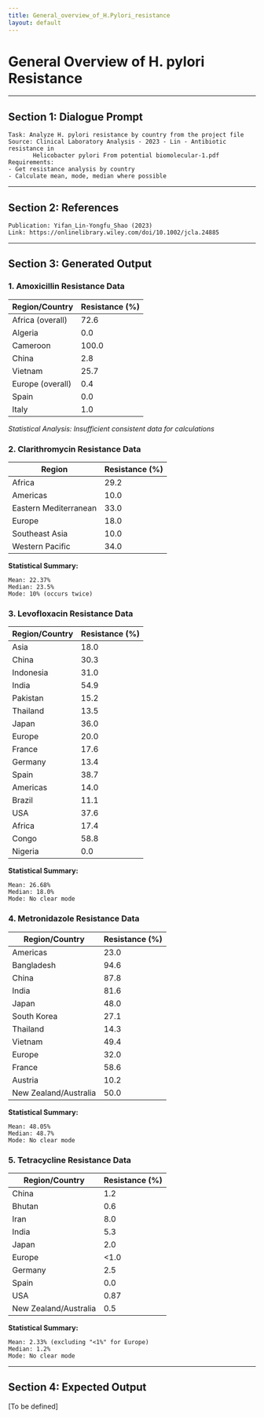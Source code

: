 ```yaml
---
title: General_overview_of_H.Pylori_resistance
layout: default
---
```


# General Overview of H. pylori Resistance

---

## Section 1: Dialogue Prompt
```
Task: Analyze H. pylori resistance by country from the project file
Source: Clinical Laboratory Analysis - 2023 - Lin - Antibiotic resistance in 
       Helicobacter pylori From potential biomolecular-1.pdf
Requirements: 
- Get resistance analysis by country
- Calculate mean, mode, median where possible
```

---

## Section 2: References
```
Publication: Yifan_Lin-Yongfu_Shao (2023)
Link: https://onlinelibrary.wiley.com/doi/10.1002/jcla.24885
```

---

## Section 3: Generated Output

### 1. Amoxicillin Resistance Data
| Region/Country     | Resistance (%) |
|-------------------|----------------|
| Africa (overall)  | 72.6          |
| Algeria           | 0.0           |
| Cameroon          | 100.0         |
| China             | 2.8           |
| Vietnam           | 25.7          |
| Europe (overall)  | 0.4           |
| Spain             | 0.0           |
| Italy             | 1.0           |

*Statistical Analysis: Insufficient consistent data for calculations*

### 2. Clarithromycin Resistance Data
| Region                  | Resistance (%) |
|------------------------|----------------|
| Africa                 | 29.2          |
| Americas               | 10.0          |
| Eastern Mediterranean  | 33.0          |
| Europe                 | 18.0          |
| Southeast Asia         | 10.0          |
| Western Pacific        | 34.0          |

**Statistical Summary:**
```
Mean: 22.37%
Median: 23.5%
Mode: 10% (occurs twice)
```

### 3. Levofloxacin Resistance Data
| Region/Country | Resistance (%) |
|---------------|----------------|
| Asia          | 18.0          |
| China         | 30.3          |
| Indonesia     | 31.0          |
| India         | 54.9          |
| Pakistan      | 15.2          |
| Thailand      | 13.5          |
| Japan         | 36.0          |
| Europe        | 20.0          |
| France        | 17.6          |
| Germany       | 13.4          |
| Spain         | 38.7          |
| Americas      | 14.0          |
| Brazil        | 11.1          |
| USA           | 37.6          |
| Africa        | 17.4          |
| Congo         | 58.8          |
| Nigeria       | 0.0           |

**Statistical Summary:**
```
Mean: 26.68%
Median: 18.0%
Mode: No clear mode
```

### 4. Metronidazole Resistance Data
| Region/Country          | Resistance (%) |
|------------------------|----------------|
| Americas               | 23.0          |
| Bangladesh             | 94.6          |
| China                  | 87.8          |
| India                  | 81.6          |
| Japan                  | 48.0          |
| South Korea            | 27.1          |
| Thailand               | 14.3          |
| Vietnam                | 49.4          |
| Europe                 | 32.0          |
| France                 | 58.6          |
| Austria                | 10.2          |
| New Zealand/Australia  | 50.0          |

**Statistical Summary:**
```
Mean: 48.05%
Median: 48.7%
Mode: No clear mode
```

### 5. Tetracycline Resistance Data
| Region/Country          | Resistance (%) |
|------------------------|----------------|
| China                  | 1.2           |
| Bhutan                 | 0.6           |
| Iran                   | 8.0           |
| India                  | 5.3           |
| Japan                  | 2.0           |
| Europe                 | <1.0          |
| Germany                | 2.5           |
| Spain                  | 0.0           |
| USA                    | 0.87          |
| New Zealand/Australia  | 0.5           |

**Statistical Summary:**
```
Mean: 2.33% (excluding "<1%" for Europe)
Median: 1.2%
Mode: No clear mode
```

---

## Section 4: Expected Output
[To be defined]